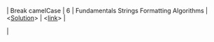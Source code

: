 | Break camelCase | 6 | Fundamentals Strings Formatting Algorithms |<[Solution](#challange-6)> | <[link](https://www.codewars.com/kata/5208f99aee097e6552000148/train/javascript)> |

| <title> | <kyu> | <Tags> |<[Solution](#challange-4)> | <[link](https://www.codewars.com/kata/title-case)> |
| <title> | <kyu> | <Tags> |<[Solution](#challange-4)> | <[link](https://www.codewars.com/kata/title-case)> |
| <title> | <kyu> | <Tags> |<[Solution](#challange-4)> | <[link](https://www.codewars.com/kata/title-case)> |
| <title> | <kyu> | <Tags> |<[Solution](#challange-4)> | <[link](https://www.codewars.com/kata/title-case)> |
| <title> | <kyu> | <Tags> |<[Solution](#challange-4)> | <[link](https://www.codewars.com/kata/title-case)> |
| <title> | <kyu> | <Tags> |<[Solution](#challange-4)> | <[link](https://www.codewars.com/kata/title-case)> |

